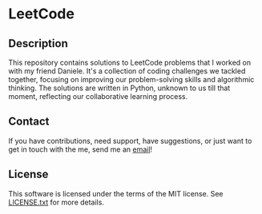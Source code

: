 # LeetCode

## Description

This repository contains solutions to LeetCode problems that I worked on with my friend Daniele. It's a collection of coding challenges we tackled together, focusing on improving our problem-solving skills and algorithmic thinking.
The solutions are written in Python, unknown to us till that moment, reflecting our collaborative learning process.

## Contact

If you have contributions, need support, have suggestions, or just want to get in touch with the me, send me an [email](mailto:picamirko02@gmail.com)!

## License

This software is licensed under the terms of the MIT license.
See [LICENSE.txt](LICENSE.txt) for more details.
